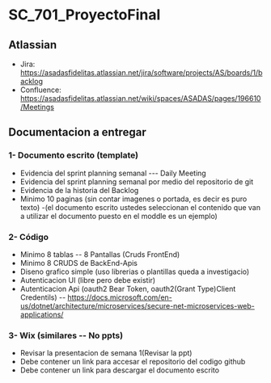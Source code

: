 # SC_701_ProyectoFinal

## Atlassian
* Jira: https://asadasfidelitas.atlassian.net/jira/software/projects/AS/boards/1/backlog
* Confluence: https://asadasfidelitas.atlassian.net/wiki/spaces/ASADAS/pages/196610/Meetings

## Documentacion a entregar 

### 1- Documento escrito (template)
* Evidencia del sprint planning semanal --- Daily Meeting 
* Evidencia del sprint planning semanal por medio del repositorio de git 
* Evidencia de la historia del Backlog 
* Minimo 10 paginas (sin contar imagenes o portada, es decir es puro texto) -(el documento escrito ustedes seleccionan el contenido que van a utilizar el documento puesto en el moddle es un ejemplo)

### 2- Código
* Minimo 8 tablas -- 8 Pantallas (Cruds FrontEnd)
* Minimo 8 CRUDS de BackEnd-Apis 
* Diseno grafico simple (uso librerias o plantillas queda a investigacio)
* Autenticacion UI (libre pero debe existir)
* Autenticacion Api (oauth2 Bear Token, oauth2(Grant Type)Client Credentils) -- https://docs.microsoft.com/en-us/dotnet/architecture/microservices/secure-net-microservices-web-applications/

### 3- Wix (similares -- No ppts)
* Revisar la presentacion de semana 1(Revisar la ppt) 
* Debe contener un link para accesar el repositorio del codigo github 
* Debe contener un link para descargar el documento escrito 
